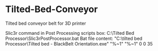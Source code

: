 # Tilted-Bed-Conveyor
Tilted bed conveyor belt for 3D printer

Slic3r command in Post Processing scripts box: C:\Tilted Bed Processor\Slic3rPostProcessor.bat
Bat file content: "C:\tilted bed Processor\Tilted bed - BlackBelt Orientation.exe" "%~1" "%~1" 0 0 35
